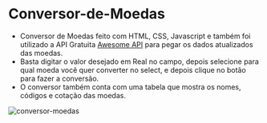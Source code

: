 # Conversor-de-Moedas

- Conversor de Moedas feito com HTML, CSS, Javascript e também foi utilizado a API Gratuita [Awesome API](https://docs.awesomeapi.com.br/api-de-moedas) para pegar os dados atualizados das moedas.
- Basta digitar o valor desejado em Real no campo, depois selecione para qual moeda você quer converter no select, e depois clique no botão para fazer a conversão.
- O conversor também conta com uma tabela que mostra os nomes, códigos e cotação das moedas.

![conversor-moedas](https://user-images.githubusercontent.com/72533693/158435944-75a7a9d9-60d3-48b3-9bd6-2140af4967ed.png)
